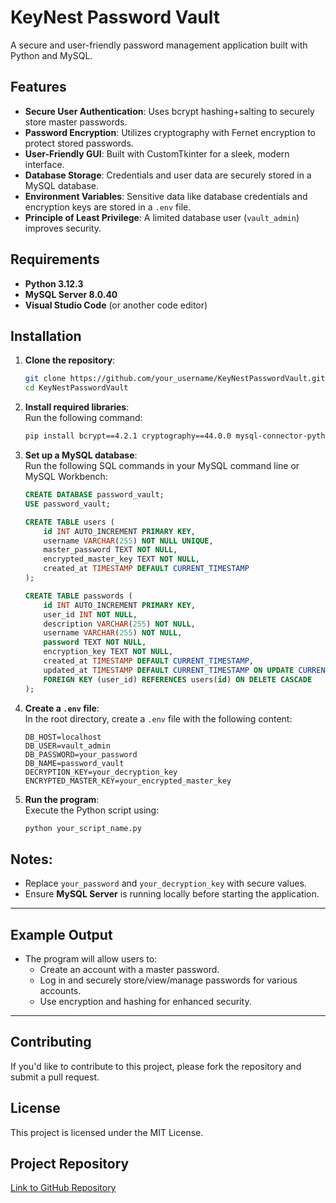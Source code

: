 # KeyNest Password Vault  
A secure and user-friendly password management application built with Python and MySQL.

## Features
- **Secure User Authentication**: Uses bcrypt hashing+salting to securely store master passwords.  
- **Password Encryption**: Utilizes cryptography with Fernet encryption to protect stored passwords.  
- **User-Friendly GUI**: Built with CustomTkinter for a sleek, modern interface.  
- **Database Storage**: Credentials and user data are securely stored in a MySQL database.  
- **Environment Variables**: Sensitive data like database credentials and encryption keys are stored in a `.env` file.  
- **Principle of Least Privilege**: A limited database user (`vault_admin`) improves security.  

## Requirements
- **Python 3.12.3**  
- **MySQL Server 8.0.40**  
- **Visual Studio Code** (or another code editor)  

## Installation

1. **Clone the repository**:  
    ```bash
    git clone https://github.com/your_username/KeyNestPasswordVault.git
    cd KeyNestPasswordVault
    ```

2. **Install required libraries**:  
    Run the following command:  
    ```bash
    pip install bcrypt==4.2.1 cryptography==44.0.0 mysql-connector-python==9.1.0 customtkinter==5.2.2 python-dotenv==1.0.1
    ```

3. **Set up a MySQL database**:  
    Run the following SQL commands in your MySQL command line or MySQL Workbench:  
    ```sql
    CREATE DATABASE password_vault;
    USE password_vault;

    CREATE TABLE users (
        id INT AUTO_INCREMENT PRIMARY KEY,
        username VARCHAR(255) NOT NULL UNIQUE,
        master_password TEXT NOT NULL, 
        encrypted_master_key TEXT NOT NULL, 
        created_at TIMESTAMP DEFAULT CURRENT_TIMESTAMP
    );

    CREATE TABLE passwords (
        id INT AUTO_INCREMENT PRIMARY KEY,
        user_id INT NOT NULL,
        description VARCHAR(255) NOT NULL,
        username VARCHAR(255) NOT NULL,
        password TEXT NOT NULL,         
        encryption_key TEXT NOT NULL,
        created_at TIMESTAMP DEFAULT CURRENT_TIMESTAMP,
        updated_at TIMESTAMP DEFAULT CURRENT_TIMESTAMP ON UPDATE CURRENT_TIMESTAMP,
        FOREIGN KEY (user_id) REFERENCES users(id) ON DELETE CASCADE
    );
    ```

4. **Create a `.env` file**:  
    In the root directory, create a `.env` file with the following content:  
    ```plaintext
    DB_HOST=localhost
    DB_USER=vault_admin
    DB_PASSWORD=your_password
    DB_NAME=password_vault
    DECRYPTION_KEY=your_decryption_key
    ENCRYPTED_MASTER_KEY=your_encrypted_master_key
    ```

5. **Run the program**:  
    Execute the Python script using:  
    ```bash
    python your_script_name.py
    ```

## Notes:
- Replace `your_password` and `your_decryption_key` with secure values.  
- Ensure **MySQL Server** is running locally before starting the application.

---

## Example Output
- The program will allow users to:
    - Create an account with a master password.  
    - Log in and securely store/view/manage passwords for various accounts.  
    - Use encryption and hashing for enhanced security.  

---

## Contributing
If you'd like to contribute to this project, please fork the repository and submit a pull request.

## License
This project is licensed under the MIT License.

## Project Repository
[Link to GitHub Repository](https://github.com/your_username/KeyNestPasswordVault)
